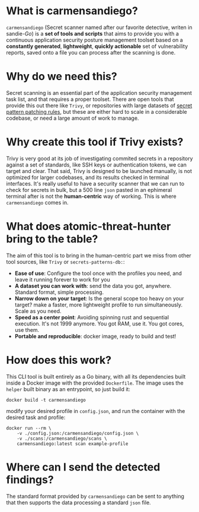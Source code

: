 # What is carmensandiego?
`carmensandiego` (Secret scanner named after our favorite detective, writen in sandie-*Go*) is a **set of tools and scripts** that aims to provide you with a continuous application security posture management toolset based on a **constantly generated**, **lightweight**, **quickly actionable** set of vulnerability reports, saved onto a file you can process after the scanning is done.

# Why do we need this?
Secret scanning is an essential part of the application security management task list, and that requires a proper toolset. There are open tools that provide this out there like `Trivy`, or repositories with large datasets of [secret pattern patching rules](https://github.com/mazen160/secrets-patterns-db), but these are either hard to scale in a considerable codebase, or need a large amount of work to manage.

# Why create this tool if Trivy exists?
Trivy is very good at its job of investigating commited secrets in a repository against a set of standards, like SSH keys or authentication tokens, we can target and clear. That said, Trivy is designed to be launched manually, is not optimized for larger codebases, and its results checked in terminal interfaces. It's really useful to have a security scanner that we can run to check for secrets in bulk, but a 500 line `json` pasted in an ephimeral terminal after is not the **human-centric** way of working. This is where `carmensandiego` comes in.

# What does atomic-threat-hunter bring to the table?
The aim of this tool is to bring in the human-centric part we miss from other tool sources, like `Trivy` or `secrets-patterns-db:`:
- **Ease of use**: Configure the tool once with the profiles you need, and leave it running forever to work for you
- **A dataset you can work with**: send the data you got, anywhere. Standard format, simple processing.
- **Narrow down on your target**: Is the general scope too heavy on your target? make a faster, more lightweight profile to run simultaneously. Scale as you need.
- **Speed as a center point**: Avoiding spinning rust and sequential execution. It's not 1999 anymore. You got RAM, use it. You got cores, use them.
- **Portable and reproducible**: docker image, ready to build and test!

# How does this work?
This CLI tool is built entirely as a Go binary, with all its dependencies built inside a Docker image with the provided `Dockerfile`. The image uses the `helper` built binary as an entrypoint, so just build it:
```
docker build -t carmensandiego
```

modify your desired profile in `config.json`, and run the container with the desired task and profile:
```
docker run --rm \
    -v ./config.json:/carmensandiego/config.json \
    -v ./scans:/carmensandiego/scans \
    carmensandiego:latest scan example-profile
```

# Where can I send the detected findings?
The standard format provided by `carmensandiego` can be sent to anything that then supports the data processing a standard `json` file.